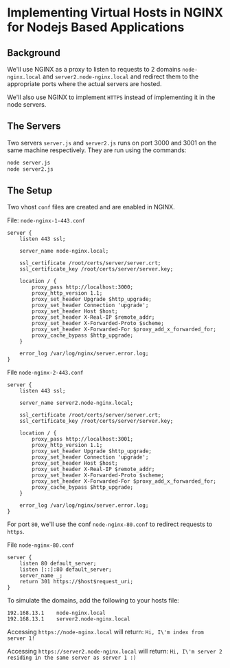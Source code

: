 # Implementing Virtual Hosts in NGINX for Nodejs Based Applications

## Background

We'll use NGINX as a proxy to listen to requests to 2 domains `node-nginx.local` and `server2.node-nginx.local` and redirect them to the appropriate ports where the actual servers are hosted.

We'll also use NGINX to implement `HTTPS` instead of implementing it in the node servers.

## The Servers

Two servers `server.js` and `server2.js` runs on port 3000 and 3001 on the same machine respectively. They are run using the commands:

```bash
node server.js
node server2.js
```

## The Setup

Two vhost `conf` files are created and are enabled in NGINX.

File: `node-nginx-1-443.conf`
```
server {
    listen 443 ssl;

    server_name node-nginx.local;

    ssl_certificate /root/certs/server/server.crt;
    ssl_certificate_key /root/certs/server/server.key;

    location / {
        proxy_pass http://localhost:3000;
        proxy_http_version 1.1;
        proxy_set_header Upgrade $http_upgrade;
        proxy_set_header Connection 'upgrade';
        proxy_set_header Host $host;
        proxy_set_header X-Real-IP $remote_addr;
        proxy_set_header X-Forwarded-Proto $scheme;
        proxy_set_header X-Forwarded-For $proxy_add_x_forwarded_for;
        proxy_cache_bypass $http_upgrade;
    }

    error_log /var/log/nginx/server.error.log;
}
```

File `node-nginx-2-443.conf`
```
server {
    listen 443 ssl;

    server_name server2.node-nginx.local;

    ssl_certificate /root/certs/server/server.crt;
    ssl_certificate_key /root/certs/server/server.key;

    location / {
        proxy_pass http://localhost:3001;
        proxy_http_version 1.1;
        proxy_set_header Upgrade $http_upgrade;
        proxy_set_header Connection 'upgrade';
        proxy_set_header Host $host;
        proxy_set_header X-Real-IP $remote_addr;
        proxy_set_header X-Forwarded-Proto $scheme;
        proxy_set_header X-Forwarded-For $proxy_add_x_forwarded_for;
        proxy_cache_bypass $http_upgrade;
    }

    error_log /var/log/nginx/server.error.log;
}
```

For port `80`, we'll use the conf `node-nginx-80.conf` to redirect requests to `https`.

File `node-nginx-80.conf`
```
server {
	listen 80 default_server;
	listen [::]:80 default_server;
	server_name _;
	return 301 https://$host$request_uri;
}
```

To simulate the domains, add the following to your hosts file:

```
192.168.13.1    node-nginx.local
192.168.13.1    server2.node-nginx.local
```

Accessing `https://node-nginx.local` will return: `Hi, I\'m index from server 1!`

Accessing `https://server2.node-nginx.local` will return: `Hi, I\'m server 2 residing in the same server as server 1 :)`
